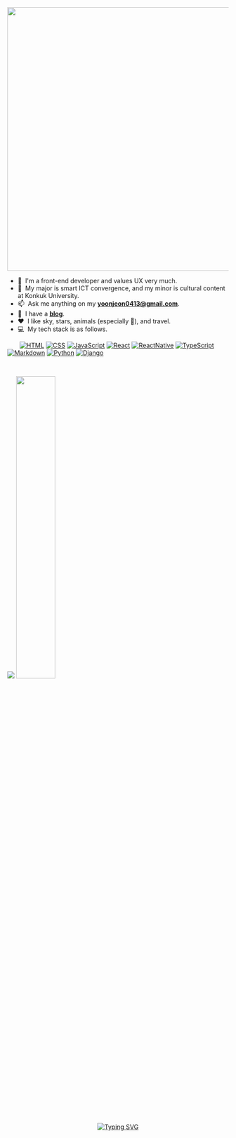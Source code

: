 <div align="center">
<img src="https://user-images.githubusercontent.com/51810552/196036190-550c3e23-ff6a-4c36-b701-9a75a503b82d.png" width="600">
</div>

- :woman: &nbsp;I'm a front-end developer and values UX very much.
- :seedling: &nbsp;My major is smart ICT convergence, and my minor is cultural content at Konkuk University.
- :mailbox: &nbsp;Ask me anything on my **yoonjeon0413@gmail.com**.
- :pencil:  &nbsp;I have a **[blog]**.
- :heart: &nbsp;I like sky, stars, animals (especially 🐶), and travel.
- :computer: &nbsp;My tech stack is as follows.

<p>
  <span>&nbsp;&nbsp;&nbsp;&nbsp;&nbsp;&nbsp;</span>  
  <a href="#"><img alt="HTML" src="https://img.shields.io/badge/HTML-E34F26?logo=html5&logoColor=white"></a>
  <a href="#"><img alt="CSS" src="https://img.shields.io/badge/CSS-1572B6?logo=css3&logoColor=white"></a>
  <a href="#"><img alt="JavaScript" src="https://img.shields.io/badge/JavaScript-F7DF1E?logo=javascript&logoColor=black"></a>
  <a href="#"><img alt="React" src="https://img.shields.io/badge/React-20232a?logo=react&logoColor=%#61DAFB"></a>
  <a href="#"><img alt="ReactNative" src="https://img.shields.io/badge/ReactNative-20232a?logo=react&logoColor=%#61DAFB"></a>
  <a href="#"><img alt="TypeScript" src="https://img.shields.io/badge/TypeScript-007ACC?logo=typescript&logoColor=white"></a>
  <a href="#"><img alt="Markdown" src="https://img.shields.io/badge/Markdown-000000?logo=markdown&logoColor=white"></a>
  <a href="#"><img alt="Python" src="https://img.shields.io/badge/Python-14354C?logo=python&logoColor=white"></a>
  <a href="#"><img alt="Django" src="https://img.shields.io/badge/Django-092E20?logo=django&logoColor=white"></a>
</p>
<br>
<p>
  <span>
    <img src="https://github-readme-stats.vercel.app/api/top-langs/?username=bella0413&layout=compact&count_private=true" />
  </span>
  <span>
    <img src="https://github-readme-stats.vercel.app/api?username=bella0413&show_icons=true&count_private=true" width="42%" />
  </span>
</p>
<br>
<br>
<div align="center">

[![Typing SVG](https://readme-typing-svg.herokuapp.com?font=Fira+Code&size=32&pause=1000&color=6D60F7&center=true&width=435&lines=Have+a+good+day!🤸‍♀️)](https://git.io/typing-svg)

</div>

[blog]: https://velog.io/@bella0413 "blog"
